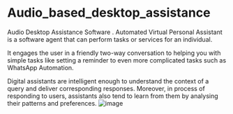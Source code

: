 # Audio_based_desktop_assistance
Audio Desktop Assistance Software . 
Automated Virtual Personal Assistant is a software agent that can perform tasks or services for an individual.

It engages the user in a friendly two-way conversation to helping you with simple tasks like setting a reminder to even more complicated tasks such as WhatsApp Automation.

Digital assistants are intelligent enough to understand the context of a query and deliver corresponding responses. Moreover, in process of responding to users, assistants also tend to learn from them by analysing their patterns and preferences.
![image](https://github.com/AnushkaBhilare/Audio_based_desktop_assistance/assets/92846181/f385764d-ec9f-4813-9d5c-1706b7668d12)

